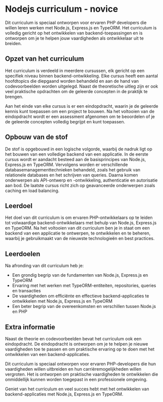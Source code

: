 # Nodejs curriculum - novice

Dit curriculum is speciaal ontworpen voor ervaren PHP developers die willen leren werken met Node.js, Express.js en TypeORM. Het curriculum is volledig gericht op het ontwikkelen van backend-toepassingen en is ontworpen om je te helpen jouw vaardigheden als ontwikkelaar uit te breiden.

## Opzet van het curriculum

Het curriculum is verdeeld in meerdere cursussen, elk gericht op een specifiek niveau binnen backend-ontwikkeling. Elke cursus heeft een aantal hoofdtopics die diepgaand worden behandeld en aan de hand van codevoorbeelden worden uitgelegd. Naast de theoretische uitleg zijn er ook veel praktische opdrachten om de geleerde concepten in de praktijk te brengen.

Aan het einde van elke cursus is er een eindopdracht, waarin je de geleerde kennis kunt toepassen om een project te bouwen. Na het voltooien van de eindopdracht wordt er een assessment afgenomen om te beoordelen of je de geleerde concepten volledig begrijpt en kunt toepassen.

## Opbouw van de stof

De stof is opgebouwd in een logische volgorde, waarbij de nadruk ligt op het bouwen van een volledige backend van een applicatie. In de eerste cursus wordt er aandacht besteed aan de basisprincipes van Node.js, Express.js en TypeORM. Vervolgens worden er verschillende databasemanagementtechnieken behandeld, zoals het gebruik van relationele databases en het schrijven van queries. Daarna komen onderwerpen als API-ontwerp en -ontwikkeling, authenticatie en autorisatie aan bod. De laatste cursus richt zich op geavanceerde onderwerpen zoals caching en load balancing.

## Leerdoel

Het doel van dit curriculum is om ervaren PHP-ontwikkelaars op te leiden tot volwaardige backend-ontwikkelaars met behulp van Node.js, Express.js en TypeORM. Na het voltooien van dit curriculum ben je in staat om een backend van een applicatie te ontwerpen, te ontwikkelen en te beheren, waarbij je gebruikmaakt van de nieuwste technologieën en best practices.

## Leerdoelen

Na afronding van dit curriculum heb je:

- Een grondig begrip van de fundamenten van Node.js, Express.js en TypeORM
- Ervaring met het werken met TypeORM-entiteiten, repositories, queries en transacties
- De vaardigheden om efficiënte en effectieve backend-applicaties te ontwikkelen met Node.js, Express.js en TypeORM
- Een beter begrip van de overeenkomsten en verschillen tussen Node.js en PHP

## Extra informatie

Naast de theorie en codevoorbeelden bevat het curriculum ook een eindopdracht. De eindopdracht is ontworpen om je te helpen je nieuwe vaardigheden toe te passen en om praktische ervaring op te doen met het ontwikkelen van een backend-applicaties.

Dit curriculum is speciaal ontworpen voor ervaren PHP-developers die hun vaardigheden willen uitbreiden en hun carrièremogelijkheden willen vergroten. Het is ontworpen om praktische vaardigheden te ontwikkelen die onmiddellijk kunnen worden toegepast in een professionele omgeving.

Geniet van het curriculum en veel succes hebt met het ontwikkelen van backend-applicaties met Node.js, Express.js en TypeORM.
